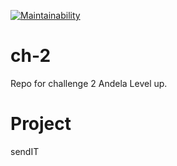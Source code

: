[![Maintainability](https://api.codeclimate.com/v1/badges/50ce4c572919c06b9a0f/maintainability)](https://codeclimate.com/github/dannylwe/ch-1/maintainability)

# ch-2

Repo for challenge 2 Andela Level up. 

# Project

sendIT
